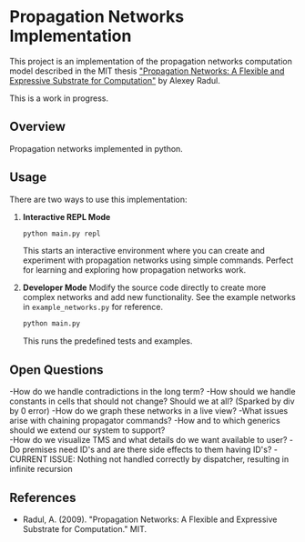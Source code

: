 # Propagation Networks Implementation

This project is an implementation of the propagation networks computation model described in the MIT thesis ["Propagation Networks: A Flexible and Expressive Substrate for Computation"](https://dspace.mit.edu/bitstream/handle/1721.1/54635/603543210-MIT.pdf) by Alexey Radul.

This is a work in progress.

## Overview

Propagation networks implemented in python. 

## Usage

There are two ways to use this implementation:

1. **Interactive REPL Mode**
   ```bash
   python main.py repl
   ```
   This starts an interactive environment where you can create and experiment with propagation networks using simple commands. Perfect for learning and exploring how propagation networks work.

2. **Developer Mode**
   Modify the source code directly to create more complex networks and add new functionality. See the example networks in `example_networks.py` for reference.
   ```bash
   python main.py
   ```
   This runs the predefined tests and examples.

## Open Questions 
-How do we handle contradictions in the long term? 
-How should we handle constants in cells that should not change? Should we at all? (Sparked by div by 0 error) 
-How do we graph these networks in a live view? 
-What issues arise with chaining propagator commands? 
-How and to which generics should we extend our system to support?  
-How do we visualize TMS and what details do we want available to user? 
-Do premises need ID's and are there side effects to them having ID's? 
-CURRENT ISSUE: Nothing not handled correctly by dispatcher, resulting in infinite recursion 

## References

- Radul, A. (2009). "Propagation Networks: A Flexible and Expressive Substrate for Computation." MIT. 